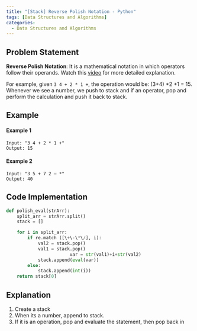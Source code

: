 ```yaml
---
title: "[Stack] Reverse Polish Notation - Python"
tags: [Data Structures and Algorithms]
categories:
  - Data Structures and Algorithms
---
```



## Problem Statement
**Reverse Polish Notation**: It is a mathematical notation in which operators follow their operands. Watch this [video](https://www.youtube.com/watch?v=qN8LPIcY6K4) for more detailed explanation.

For example, given `3 4 + 2 * 1 +`, the operation would be: (3+4) *2 +1 = 15.
Whenever we see a number, we push to stack and if an operator, pop and perform the calculation and push it back to stack.



## Example
#### Example 1
```
Input: "3 4 + 2 * 1 +"
Output: 15
```

#### Example 2
```
Input: "3 5 + 7 2 – *"
Output: 40
```

## Code Implementation

```python
def polish_eval(strArr):
    split_arr = strArr.split()
    stack = []

    for i in split_arr:
        if re.match ([\+\-\*\/], i):
            val2 = stack.pop()
            val1 = stack.pop()
						var = str(val1)+i+str(val2)
            stack.append(eval(var))
        else:
            stack.append(int(i))
    return stack[0]
```


## Explanation
1. Create a stack
2. When its a number, append to stack.
3. If it is an operation, pop and evaluate the statement, then pop back in

